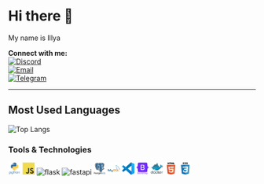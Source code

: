 # Hi there 👋 

My name is Illya  

**Connect with me:**  
[![Discord](https://img.shields.io/badge/Discord-5865F2?style=flat&logo=discord&logoColor=white)](https://discordapp.com/users/illyadd)  
[![Email](https://img.shields.io/badge/Email-D14836?style=flat&logo=gmail&logoColor=white)](mailto:illya.d.donchenko@gmail.com)  
[![Telegram](https://img.shields.io/badge/Telegram-2CA5E0?style=flat&logo=telegram&logoColor=white)](https://t.me/IllyaDD)  

---


## Most Used Languages
![Top Langs](https://github-readme-stats.vercel.app/api/top-langs/?username=IllyaDD&theme=radical&title_color=8E2DE2&text_color=fff&layout=compact)

### Tools & Technologies
<p align="left">
  <img src="https://raw.githubusercontent.com/devicons/devicon/master/icons/python/python-original-wordmark.svg" alt="python" width="25" height="25" />
  <img src="https://raw.githubusercontent.com/devicons/devicon/master/icons/javascript/javascript-original.svg" alt="javascript" width="25" height="25" />
  <img src="https://cdn.jsdelivr.net/gh/devicons/devicon@latest/icons/flask/flask-original-wordmark.svg" alt="flask" width="25" height="25" />
  <img src="https://cdn.worldvectorlogo.com/logos/fastapi.svg" alt="fastapi" width="25" height="25" />
  <img src="https://raw.githubusercontent.com/devicons/devicon/master/icons/postgresql/postgresql-original-wordmark.svg" alt="postgresql" width="25" height="25" />
  <img src="https://raw.githubusercontent.com/devicons/devicon/master/icons/mysql/mysql-original-wordmark.svg" alt="mysql" width="25" height="25" />
  <img src="https://raw.githubusercontent.com/devicons/devicon/master/icons/vscode/vscode-original.svg" alt="vscode" width="25" height="25" />
  <img src="https://raw.githubusercontent.com/devicons/devicon/master/icons/bootstrap/bootstrap-plain-wordmark.svg" alt="bootstrap" width="25" height="25" />
  <img src="https://raw.githubusercontent.com/devicons/devicon/master/icons/docker/docker-original-wordmark.svg" alt="docker" width="25" height="25" />
  <img src="https://raw.githubusercontent.com/devicons/devicon/master/icons/html5/html5-original-wordmark.svg" alt="html" width="25" height="25" />
  <img src="https://raw.githubusercontent.com/devicons/devicon/master/icons/css3/css3-original-wordmark.svg" alt="css" width="25" height="25" />
</p>
